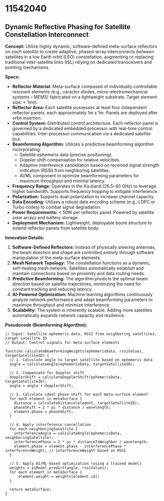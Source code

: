 # 11542040

## Dynamic Reflective Phasing for Satellite Constellation Interconnect

**Concept:** Utilize highly dynamic, software-defined meta-surface reflectors *on each satellite* to create adaptive, phased-array interconnects *between* satellites in a low Earth orbit (LEO) constellation, augmenting or replacing traditional inter-satellite links (ISL) relying on dedicated transceivers and pointing mechanisms.

**Specs:**

*   **Reflector Material:** Meta-surface composed of individually controllable resonant elements (e.g., varactor diodes, micro-electromechanical systems – MEMS) fabricated on a lightweight substrate. Target element size: < 1mm.
*   **Reflector Area:**  Each satellite possesses at least four independent reflector panels, each approximately 1m x 1m. Panels are deployed after orbit insertion.
*   **Control System:** Distributed control architecture. Each reflector panel is governed by a dedicated embedded processor with real-time control capabilities. Inter-processor communication via a dedicated satellite bus.
*   **Beamforming Algorithm:**  Utilizes a predictive beamforming algorithm incorporating:
    *   Satellite ephemeris data (precise positioning).
    *   Doppler shift compensation for relative velocities.
    *   Adaptive interference cancellation based on received signal strength indication (RSSI) from neighboring satellites.
    *   AI/ML component to optimize beamforming parameters for maximum throughput and minimal latency.
*   **Frequency Range:** Operates in the Ka-band (26.5–40 GHz) to leverage higher bandwidth.  Supports frequency hopping to mitigate interference.
*   **Polarization:** Supports dual-polarization to increase channel capacity.
*   **Data Encoding:** Utilizes a robust data encoding scheme (e.g., LDPC or Turbo codes) to combat signal degradation.
*   **Power Requirements:** < 50W per reflector panel.  Powered by satellite solar arrays and battery storage.
*   **Deployment Mechanism:** Lightweight, deployable boom structure to extend reflector panels from satellite body.

**Innovation Details:**

1.  **Software-Defined Reflectors:** Instead of physically steering antennas, the beam direction and shape are controlled *entirely* through software manipulation of the meta-surface elements.
2.  **Mesh Network Topology:** The constellation functions as a dynamic, self-healing mesh network. Satellites automatically establish and maintain connections based on proximity and data routing needs.
3.  **Predictive Beamforming:** The algorithm *predicts* the optimal beam direction based on satellite trajectories, minimizing the need for constant tracking and reducing latency.
4.  **AI-Powered Optimization:**  Machine learning algorithms continuously analyze network performance and adapt beamforming parameters to maximize throughput and minimize interference.
5.  **Scalability:**  The system is inherently scalable. Adding more satellites automatically expands network capacity and resilience.

**Pseudocode (Beamforming Algorithm):**

```
// Input: Satellite ephemeris data, RSSI from neighboring satellites, target satellite ID
// Output: Control signals for meta-surface elements

function calculateBeamformingWeights(ephemerisData, rssiValues, targetSatelliteID) {
  // 1. Calculate angle to target satellite based on ephemeris data
  angle = calculateAngle(ephemerisData, targetSatelliteID);

  // 2. Compensate for Doppler shift
  dopplerShift = calculateDopplerShift(ephemerisData, targetSatelliteID);
  angle = angle + dopplerShift;

  // 3. Calculate ideal phase shift for each meta-surface element
  for each element in metaSurface {
    distance = calculateDistance(element, targetSatelliteID);
    phaseShift = 2 * pi * distance / wavelength;
    element.phase = phaseShift;
  }

  // 4. Apply interference cancellation
  for each neighboringSatellite {
    interferenceAngle = calculateAngle(ephemerisData, neighboringSatellite);
    interferencePhase = 2 * pi * distanceToNeighbor / wavelength;
    element.phase = element.phase - interferencePhase * interferenceWeight; // interferenceWeight based on RSSI
  }

  // 5. Apply AI/ML-based optimization (using a trained model)
  weights = aiModel.predict(angle, rssiValues);
  for each element in metaSurface {
      element.weight = weights[element.id];
  }

  return metaSurface;
}
```